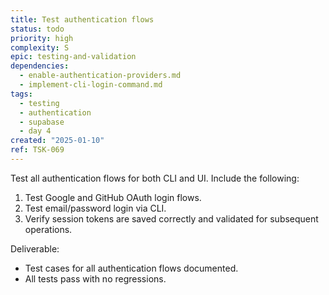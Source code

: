 ```yaml
---
title: Test authentication flows
status: todo
priority: high
complexity: S
epic: testing-and-validation
dependencies:
  - enable-authentication-providers.md
  - implement-cli-login-command.md
tags:
  - testing
  - authentication
  - supabase
  - day 4
created: "2025-01-10"
ref: TSK-069
---
```


Test all authentication flows for both CLI and UI. Include the following:

1. Test Google and GitHub OAuth login flows.
2. Test email/password login via CLI.
3. Verify session tokens are saved correctly and validated for subsequent operations.

Deliverable:

- Test cases for all authentication flows documented.
- All tests pass with no regressions.

